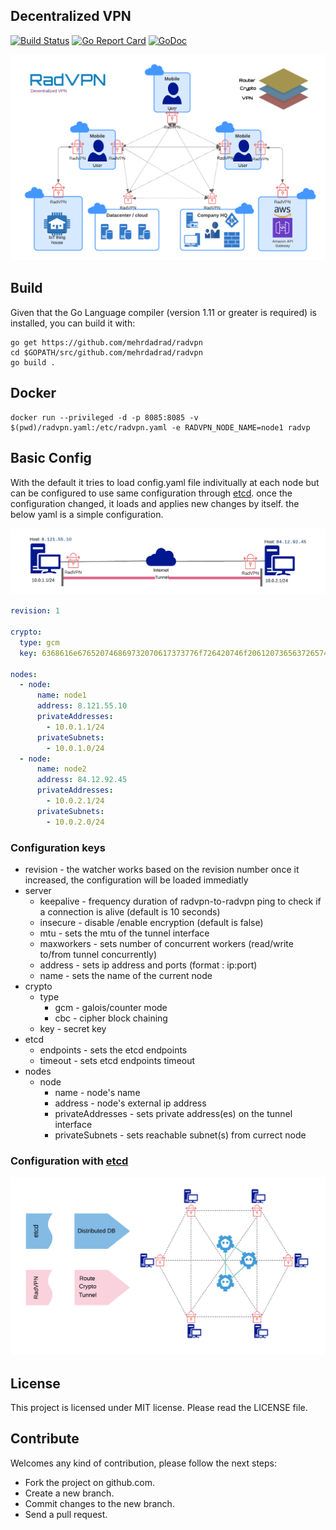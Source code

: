 ## Decentralized VPN
[![Build Status](https://travis-ci.org/mehrdadrad/radvpn.svg?branch=master)](https://travis-ci.org/mehrdadrad/radvpn) 
[![Go Report Card](https://goreportcard.com/badge/github.com/mehrdadrad/radvpn)](https://goreportcard.com/report/github.com/mehrdadrad/radvpn)
[![GoDoc](https://godoc.org/github.com/mehrdadrad/radvpn?status.svg)](https://godoc.org/github.com/mehrdadrad/radvpn)

![Alt text](/docs/imgs/radvpn.png?raw=true "radvpn")

## Build
Given that the Go Language compiler (version 1.11 or greater is required) is installed, you can build it with:
```
go get https://github.com/mehrdadrad/radvpn
cd $GOPATH/src/github.com/mehrdadrad/radvpn
go build .
```

## Docker
```
docker run --privileged -d -p 8085:8085 -v $(pwd)/radvpn.yaml:/etc/radvpn.yaml -e RADVPN_NODE_NAME=node1 radvp
```

## Basic Config
With the default it tries to load config.yaml file indivitually at each node but can be configured to use same configuration through [etcd](https://github.com/etcd-io/etcd). once the configuration changed, it loads and applies new changes by itself. the below yaml is a simple configuration.

![Alt text](/docs/imgs/simpleconfig.png?raw=true "radvpn")

```yaml
revision: 1

crypto:
  type: gcm
  key: 6368616e676520746869732070617373776f726420746f206120736563726574

nodes:
  - node:
      name: node1
      address: 8.121.55.10
      privateAddresses:
        - 10.0.1.1/24
      privateSubnets:
        - 10.0.1.0/24
  - node:
      name: node2
      address: 84.12.92.45
      privateAddresses:
        - 10.0.2.1/24
      privateSubnets:
        - 10.0.2.0/24        
```

### Configuration keys
- revision - the watcher works based on the revision number once it increased, the configuration will be loaded immediatly
- server
  - keepalive - frequency duration of radvpn-to-radvpn ping to check if a connection is alive (default is 10 seconds)
  - insecure - disable /enable encryption (default is false)
  - mtu - sets the mtu of the tunnel interface
  - maxworkers - sets number of concurrent workers (read/write to/from tunnel concurrently) 
  - address - sets ip address and ports (format : ip:port)
  - name - sets the name of the current node 
- crypto
  - type
     - gcm - galois/counter mode
     - cbc - cipher block chaining
  - key - secret key
- etcd
  - endpoints - sets the etcd endpoints
  - timeout - sets etcd endpoints timeout
- nodes
  - node
     - name - node's name 
     - address - node's external ip address
     - privateAddresses - sets private address(es) on the tunnel interface
     - privateSubnets - sets reachable subnet(s) from currect node


### Configuration with [etcd](https://github.com/etcd-io/etcd)
![Alt text](/docs/imgs/radvpnetcd.png?raw=true "radvpn etcd")

## License
This project is licensed under MIT license. Please read the LICENSE file.

## Contribute
Welcomes any kind of contribution, please follow the next steps:

- Fork the project on github.com.
- Create a new branch.
- Commit changes to the new branch.
- Send a pull request.


